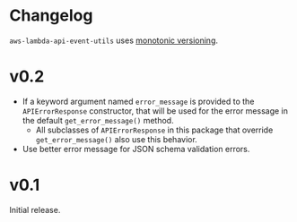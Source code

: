 # Changelog

`aws-lambda-api-event-utils` uses [monotonic versioning](blog.appliedcompscilab.com/monotonic_versioning_manifesto/).

# v0.2
* If a keyword argument named `error_message` is provided to the `APIErrorResponse` constructor, that will be used for the error message in the default `get_error_message()` method.
    * All subclasses of `APIErrorResponse` in this package that override `get_error_message()` also use this behavior.
* Use better error message for JSON schema validation errors.

# v0.1

Initial release.

